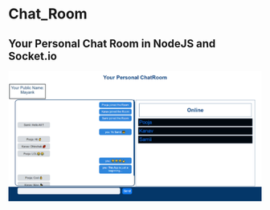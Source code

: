 # Chat_Room
Your Personal Chat Room in NodeJS and Socket.io
-------------------------------------------------
![](./Preview/Preview.png)
